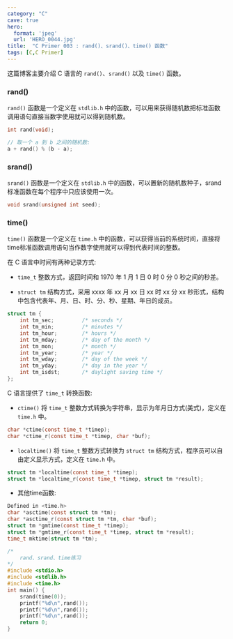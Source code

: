 ```yaml
---
category: "C"
cave: true
hero:
  format: 'jpeg'
  url: 'HERO_0044.jpg'
title:  "C Primer 003 : rand()、srand()、time() 函数"
tags: [C,C Primer]
---
```

这篇博客主要介绍 C 语言的 `rand()`、`srand()` 以及 `time()` 函数。

### rand()

`rand()` 函数是一个定义在 `stdlib.h` 中的函数，可以用来获得随机数把标准函数调用语句直接当数字使用就可以得到随机数。

```c
int rand(void);
```


```c
// 取一个 a 到 b 之间的随机数:
a + rand() % (b - a);
```


### srand()

`srand()` 函数是一个定义在 `stdlib.h` 中的函数，可以置新的随机数种子，srand标准函数在每个程序中只应该使用一次。

```c
void srand(unsigned int seed);
```


### time()

`time()` 函数是一个定义在 `time.h` 中的函数，可以获得当前的系统时间，直接将time标准函数调用语句当作数字使用就可以得到代表时间的整数。

在 C 语言中时间有两种记录方式:

* `time_t` 整数方式，返回时间和 1970 年 1 月 1 日 0 时 0 分 0 秒之间的秒差。

* `struct tm` 结构方式，采用 xxxx 年 xx 月 xx 日 xx 时 xx 分 xx 秒形式，结构中包含代表年、月、日、时、分、秒、星期、年日的成员。

```c
struct tm {
	int tm_sec;         /* seconds */
	int tm_min;         /* minutes */
	int tm_hour;        /* hours */
	int tm_mday;        /* day of the month */
	int tm_mon;         /* month */
	int tm_year;        /* year */
	int tm_wday;        /* day of the week */
	int tm_yday;        /* day in the year */
	int tm_isdst;       /* daylight saving time */
};
```

C 语言提供了 `time_t` 转换函数:

* `ctime()` 将 `time_t` 整数方式转换为字符串，显示为年月日方式(美式)，定义在 `time.h` 中。

```c
char *ctime(const time_t *timep);
char *ctime_r(const time_t *timep, char *buf);
```


* `localtime()` 将 `time_t` 整数方式转换为 `struct tm` 结构方式，程序员可以自由定义显示方式，定义在 `time.h` 中。

```c
struct tm *localtime(const time_t *timep);
struct tm *localtime_r(const time_t *timep, struct tm *result);
```


* 其他time函数:

```c
Defined in <time.h>
char *asctime(const struct tm *tm);
char *asctime_r(const struct tm *tm, char *buf);
struct tm *gmtime(const time_t *timep);
struct tm *gmtime_r(const time_t *timep, struct tm *result);
time_t mktime(struct tm *tm);
```


```c
/*
    rand、srand、time练习
*/
#include <stdio.h>
#include <stdlib.h>
#include <time.h>
int main() {
    srand(time(0));
    printf("%d\n",rand());
    printf("%d\n",rand());
    printf("%d\n",rand());
    return 0;
}
```




